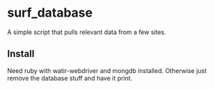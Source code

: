 surf_database
=============

A simple script that pulls relevant data from a few sites.



Install
----------
Need ruby with watir-webdriver and mongdb installed. Otherwise just remove the database stuff and have it print.


